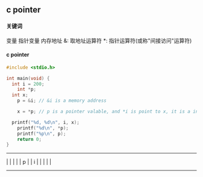## c pointer

#### 关键词

变量
指针变量
内存地址
&: 取地址运算符
*: 指针运算符(或称"间接访问"运算符)

#### c pointer

```c
#include <stdio.h>

int main(void) {
  int i = 200;
	int *p;
  int x;
	p = &i; // &i is a memory address

	x = *p; // p is a pointer valable, and *i is point to x, it is a int value. Equal to x = i.

  printf("%d, %d\n", i, x);
	printf("%d\n", *p);
	printf("%p\n", p);
	return 0;
}
```

-------      -------
|     |      |     |
|  p  |      |  i  |
|     |      |     |
-------      -------

